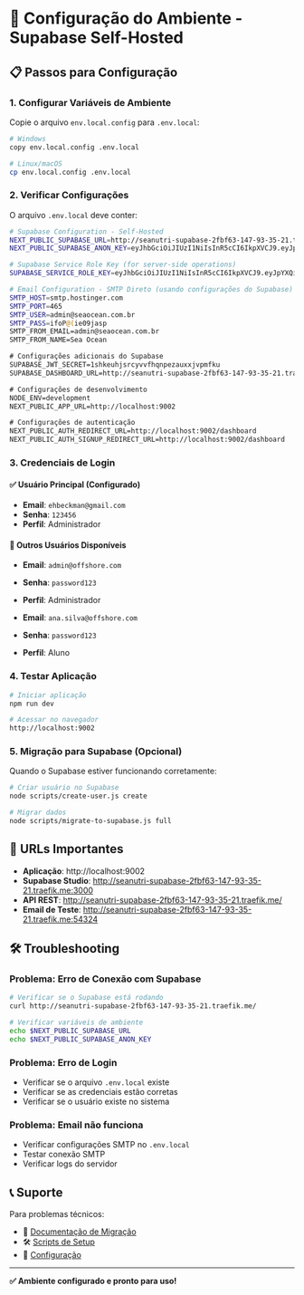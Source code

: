 # 🔧 Configuração do Ambiente - Supabase Self-Hosted

## 📋 Passos para Configuração

### 1. **Configurar Variáveis de Ambiente**

Copie o arquivo `env.local.config` para `.env.local`:

```bash
# Windows
copy env.local.config .env.local

# Linux/macOS
cp env.local.config .env.local
```

### 2. **Verificar Configurações**

O arquivo `.env.local` deve conter:

```bash
# Supabase Configuration - Self-Hosted
NEXT_PUBLIC_SUPABASE_URL=http://seanutri-supabase-2fbf63-147-93-35-21.traefik.me/
NEXT_PUBLIC_SUPABASE_ANON_KEY=eyJhbGciOiJIUzI1NiIsInR5cCI6IkpXVCJ9.eyJpYXQiOjE3NTIwNzg0NjUsImV4cCI6MTc4MzYxNDQ2NSwiaXNzIjoic3VwYWJhc2UiLCJyb2xlIjoiYW5vbiJ9.g7ryZ6Qp2oHoTbcp5VmGxR0o_WR9QEMxeWxJ38N1eIg

# Supabase Service Role Key (for server-side operations)
SUPABASE_SERVICE_ROLE_KEY=eyJhbGciOiJIUzI1NiIsInR5cCI6IkpXVCJ9.eyJpYXQiOjE3NTIwNzg0NjUsImV4cCI6MTc4MzYxNDQ2NSwiaXNzIjoic3VwYWJhc2UiLCJyb2xlIjoic2VydmljZV9yb2xlIn0.H2zdpbLf-jFt4G9iuP8DdOovaZwysTjvAOnZykpOZKo

# Email Configuration - SMTP Direto (usando configurações do Supabase)
SMTP_HOST=smtp.hostinger.com
SMTP_PORT=465
SMTP_USER=admin@seaocean.com.br
SMTP_PASS=ifoP@(ie09jasp
SMTP_FROM_EMAIL=admin@seaocean.com.br
SMTP_FROM_NAME=Sea Ocean

# Configurações adicionais do Supabase
SUPABASE_JWT_SECRET=1shkeuhjsrcyvvfhqnpezauxxjvpmfku
SUPABASE_DASHBOARD_URL=http://seanutri-supabase-2fbf63-147-93-35-21.traefik.me:3000

# Configurações de desenvolvimento
NODE_ENV=development
NEXT_PUBLIC_APP_URL=http://localhost:9002

# Configurações de autenticação
NEXT_PUBLIC_AUTH_REDIRECT_URL=http://localhost:9002/dashboard
NEXT_PUBLIC_AUTH_SIGNUP_REDIRECT_URL=http://localhost:9002/dashboard
```

### 3. **Credenciais de Login**

#### ✅ **Usuário Principal (Configurado)**
- **Email**: `ehbeckman@gmail.com`
- **Senha**: `123456`
- **Perfil**: Administrador

#### 📝 **Outros Usuários Disponíveis**
- **Email**: `admin@offshore.com`
- **Senha**: `password123`
- **Perfil**: Administrador

- **Email**: `ana.silva@offshore.com`
- **Senha**: `password123`
- **Perfil**: Aluno

### 4. **Testar Aplicação**

```bash
# Iniciar aplicação
npm run dev

# Acessar no navegador
http://localhost:9002
```

### 5. **Migração para Supabase (Opcional)**

Quando o Supabase estiver funcionando corretamente:

```bash
# Criar usuário no Supabase
node scripts/create-user.js create

# Migrar dados
node scripts/migrate-to-supabase.js full
```

## 🔗 URLs Importantes

- **Aplicação**: http://localhost:9002
- **Supabase Studio**: http://seanutri-supabase-2fbf63-147-93-35-21.traefik.me:3000
- **API REST**: http://seanutri-supabase-2fbf63-147-93-35-21.traefik.me/
- **Email de Teste**: http://seanutri-supabase-2fbf63-147-93-35-21.traefik.me:54324

## 🛠️ Troubleshooting

### Problema: Erro de Conexão com Supabase
```bash
# Verificar se o Supabase está rodando
curl http://seanutri-supabase-2fbf63-147-93-35-21.traefik.me/

# Verificar variáveis de ambiente
echo $NEXT_PUBLIC_SUPABASE_URL
echo $NEXT_PUBLIC_SUPABASE_ANON_KEY
```

### Problema: Erro de Login
- Verificar se o arquivo `.env.local` existe
- Verificar se as credenciais estão corretas
- Verificar se o usuário existe no sistema

### Problema: Email não funciona
- Verificar configurações SMTP no `.env.local`
- Testar conexão SMTP
- Verificar logs do servidor

## 📞 Suporte

Para problemas técnicos:
- 📖 [Documentação de Migração](docs/migracao-supabase.md)
- 🛠️ [Scripts de Setup](scripts/)
- 🔧 [Configuração](supabase/config.toml)

---

**✅ Ambiente configurado e pronto para uso!** 